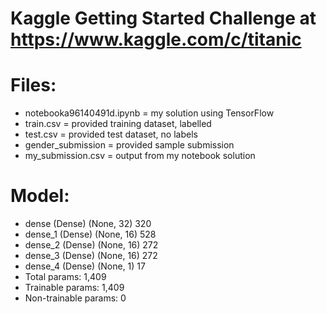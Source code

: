 # Kaggle Getting Started Challenge at https://www.kaggle.com/c/titanic

# Files:
 - notebooka96140491d.ipynb = my solution using TensorFlow
 - train.csv = provided training dataset, labelled
 - test.csv = provided test dataset, no labels
 - gender_submission = provided sample submission
 - my_submission.csv = output from my notebook solution 

# Model:
- dense (Dense)                (None, 32)                320       
- dense_1 (Dense)              (None, 16)                528      
- dense_2 (Dense)              (None, 16)                272      
- dense_3 (Dense)              (None, 16)                272      
- dense_4 (Dense)              (None, 1)                 17       
- Total params: 1,409
- Trainable params: 1,409
- Non-trainable params: 0
